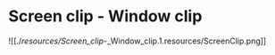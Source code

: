 # Screen clip - Window clip

![[./_resources/Screen_clip_-_Window_clip.1.resources/ScreenClip.png]]
